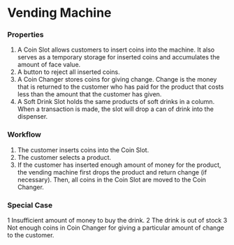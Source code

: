 # Vending Machine

### Properties

1. A Coin Slot allows customers to insert coins into the machine. It also serves as a temporary storage for
inserted coins and accumulates the amount of face value.
2. A button to reject all inserted coins.
3. A Coin Changer stores coins for giving change. Change is the money that is returned to the customer who
has paid for the product that costs less than the amount that the customer has given.
4. A Soft Drink Slot holds the same products of soft drinks in a column. When a transaction is made, the slot
will drop a can of drink into the dispenser.

### Workflow

1. The customer inserts coins into the Coin Slot.
2. The customer selects a product.
3. If the customer has inserted enough amount of money for the product, the vending machine first drops the
product and return change (if necessary). Then, all coins in the Coin Slot are moved to the Coin Changer.

### Special Case

1 Insufficient amount of money to buy the drink.
2 The drink is out of stock
3 Not enough coins in Coin Changer for giving a particular amount of change to the customer.

